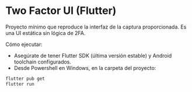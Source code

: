# Two Factor UI (Flutter)

Proyecto mínimo que reproduce la interfaz de la captura proporcionada. Es una UI estática sin lógica de 2FA.

Cómo ejecutar:

- Asegúrate de tener Flutter SDK (última versión estable) y Android toolchain configurados.
- Desde Powershell en Windows, en la carpeta del proyecto:

```powershell
flutter pub get
flutter run
```
